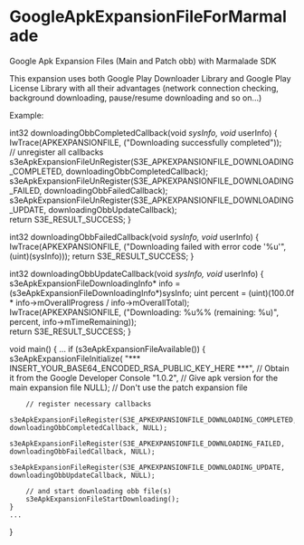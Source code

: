 GoogleApkExpansionFileForMarmalade
==================================

Google Apk Expansion Files (Main and Patch obb) with Marmalade SDK

This expansion uses both Google Play Downloader Library and Google Play License Library
with all their advantages (network connection checking, background downloading, pause/resume downloading and so on...) 

Example:

int32 downloadingObbCompletedCallback(void *sysInfo, void* userInfo)
{
	IwTrace(APKEXPANSIONFILE, ("Downloading successfully completed"));	
	// unregister all callbacks
	s3eApkExpansionFileUnRegister(S3E_APKEXPANSIONFILE_DOWNLOADING_COMPLETED, downloadingObbCompletedCallback);
	s3eApkExpansionFileUnRegister(S3E_APKEXPANSIONFILE_DOWNLOADING_FAILED, downloadingObbFailedCallback);
	s3eApkExpansionFileUnRegister(S3E_APKEXPANSIONFILE_DOWNLOADING_UPDATE, downloadingObbUpdateCallback);	
	return S3E_RESULT_SUCCESS;
}

int32 downloadingObbFailedCallback(void *sysInfo, void* userInfo)
{
	IwTrace(APKEXPANSIONFILE, ("Downloading failed with error code '%u'", (uint)(sysInfo)));
	return S3E_RESULT_SUCCESS;
}

int32 downloadingObbUpdateCallback(void *sysInfo, void* userInfo)
{
	s3eApkExpansionFileDownloadingInfo* info =  (s3eApkExpansionFileDownloadingInfo*)sysInfo;
	uint percent = (uint)(100.0f * info->mOverallProgress / info->mOverallTotal);
	IwTrace(APKEXPANSIONFILE, ("Downloading: %u%% (remaining: %u)", percent, info->mTimeRemaining));		
	return S3E_RESULT_SUCCESS;
}


void main()
{
	...
	if (s3eApkExpansionFileAvailable())
	{
		s3eApkExpansionFileInitialize(
			"*** INSERT_YOUR_BASE64_ENCODED_RSA_PUBLIC_KEY_HERE ***", // Obtain it from the Google Developer Console
			"1.0.2", // Give apk version for the main expansion file
			NULL);	 // Don't use the patch expansion file
			
		// register necessary callbacks
		s3eApkExpansionFileRegister(S3E_APKEXPANSIONFILE_DOWNLOADING_COMPLETED, downloadingObbCompletedCallback, NULL);
		s3eApkExpansionFileRegister(S3E_APKEXPANSIONFILE_DOWNLOADING_FAILED, downloadingObbFailedCallback, NULL);
		s3eApkExpansionFileRegister(S3E_APKEXPANSIONFILE_DOWNLOADING_UPDATE, downloadingObbUpdateCallback, NULL);
		
		// and start downloading obb file(s)
		s3eApkExpansionFileStartDownloading();		
	}
	...
}


